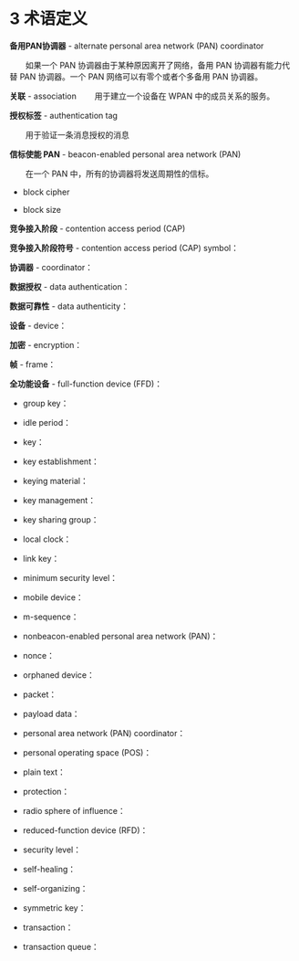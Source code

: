 # 3 术语定义

**备用PAN协调器** - alternate personal area network (PAN) coordinator

　　如果一个 PAN 协调器由于某种原因离开了网络，备用 PAN 协调器有能力代替 PAN 协调器。一个 PAN 网络可以有零个或者个多备用 PAN 协调器。
  
**关联** - association
　　用于建立一个设备在 WPAN 中的成员关系的服务。
  
**授权标签** - authentication tag 

　　用于验证一条消息授权的消息
  
**信标使能 PAN** - beacon-enabled personal area network (PAN)

　　在一个 PAN 中，所有的协调器将发送周期性的信标。
  
 - block cipher


 - block size


**竞争接入阶段** - contention access period (CAP)


**竞争接入阶段符号** - contention access period (CAP) symbol：


**协调器** - coordinator：


 **数据授权** - data authentication：


**数据可靠性** - data authenticity：


**设备** - device：


**加密** - encryption：


**帧** - frame：


**全功能设备** - full-function device (FFD)：


 - group key：


 - idle period：


 - key：


 - key establishment：


 - keying material：


 - key management：


 - key sharing group：


 - local clock：


 - link key：


 - minimum security level：


 - mobile device：


 - m-sequence：


 - nonbeacon-enabled personal area network (PAN)：


 - nonce：


 - orphaned device：


 - packet：


 - payload data：


 - personal area network (PAN) coordinator：


 - personal operating space (POS)：


 - plain text：


 - protection：


 - radio sphere of influence：


 - reduced-function device (RFD)：


 - security level：


 - self-healing：


 - self-organizing：


 - symmetric key：


 - transaction：


 - transaction queue：